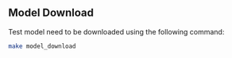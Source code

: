## Model Download

Test model need to be downloaded using the following command:

```bash
make model_download
```